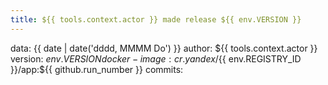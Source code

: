 ```yaml
---
title: ${{ tools.context.actor }} made release ${{ env.VERSION }}
---
```

data: {{ date | date('dddd, MMMM Do') }}
author: ${{ tools.context.actor }}
version: ${{ env.VERSION }}
docker-image: cr.yandex/${{ env.REGISTRY_ID }}/app:${{ github.run_number }}
commits:
